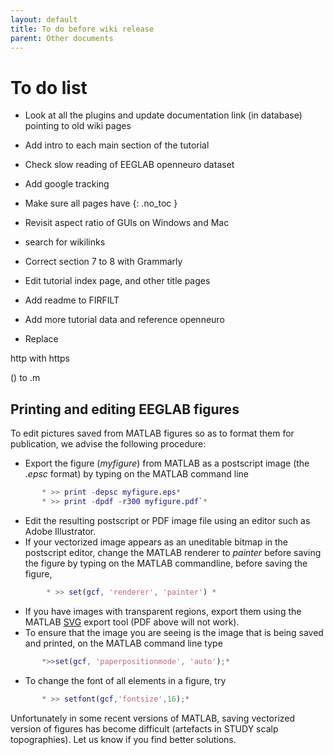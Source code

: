 ```yaml
---
layout: default
title: To do before wiki release
parent: Other documents
---
```


# To do list

- Look at all the plugins and update documentation link (in database) pointing to old wiki pages

- Add intro to each main section of the tutorial

- Check slow reading of EEGLAB openneuro dataset

- Add google tracking

- Make sure all pages have {: .no_toc }

- Revisit aspect ratio of GUIs on Windows and Mac

- search for wikilinks

- Correct section 7 to 8 with Grammarly

- Edit tutorial index page, and other title pages

- Add readme to FIRFILT

- Add more tutorial data and reference openneuro

- Replace

http with https

() to .m

Printing and editing EEGLAB figures
-----------------------------------

To edit pictures saved from MATLAB figures so as to format them for
publication, we advise the following procedure:

-   Export the figure (*myfigure*) from MATLAB as a postscript image
    (the *.epsc* format) by typing on the MATLAB command line

``` matlab
       * >> print -depsc myfigure.eps*
       * >> print -dpdf -r300 myfigure.pdf`*

``` 

-   Edit the resulting postscript or PDF image file using an editor such
    as Adobe Illustrator.
-   If your vectorized image appears as an uneditable bitmap in the
    postscript editor, change the MATLAB renderer to *painter* before
    saving the figure by typing on the MATLAB commandline, before saving
    the figure,


``` matlab
        * >> set(gcf, 'renderer', 'painter') *

``` 

-   If you have images with transparent regions, export them using the
    MATLAB
    [SVG](http://www.mathworks.com/matlabcentral/fileexchange/7401)
    export tool (PDF above will not work).
-   To ensure that the image you are seeing is the image that is being
    saved and printed, on the MATLAB command line type


``` matlab
       *>>set(gcf, 'paperpositionmode', 'auto');*

``` 
-   To change the font of all elements in a figure, try

```matlab 
       * >> setfont(gcf,'fontsize',16);*

``` 

Unfortunately in some recent versions of MATLAB, saving vectorized
version of figures has become difficult (artefacts in STUDY scalp
topographies). Let us know if you find better solutions.


